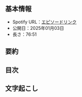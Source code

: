 ## **基本情報**

- Spotify URL：[エピソードリンク](https://open.spotify.com/episode/3Y4P2s73jrBO8NOwTq7OeV?si=b5e0d522b5364ad7)
- 公開日：2025年01月03日
- 長さ：76:51

## **要約**



## **目次**



## **文字起こし**


